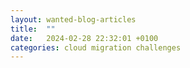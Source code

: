 ```yaml
---
layout: wanted-blog-articles
title:  ""
date:   2024-02-28 22:32:01 +0100
categories: cloud migration challenges
---
```


